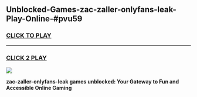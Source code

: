 
## Unblocked-Games-zac-zaller-onlyfans-leak-Play-Online-#pvu59
<h3>
<a href="https://premium.freeplayer.one?title=zac-zaller-onlyfans-leak&ref=27F">CLICK TO PLAY</a></h3>
<hr>

<h3>
<a href="https://premium.freeplayer.one?title=zac-zaller-onlyfans-leak&ref=27F">CLICK 2 PLAY</a>
  
</h3>

<a href="https://premium.freeplayer.one?title=zac-zaller-onlyfans-leak&ref=27F"><img src="https://clearcache.store/games.png"></a>


**zac-zaller-onlyfans-leak games unblocked: Your Gateway to Fun and Accessible Online Gaming**
